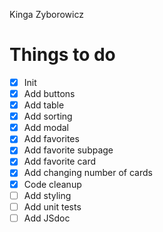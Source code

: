 Kinga Zyborowicz

# Things to do

- [x] Init
- [x] Add buttons
- [x] Add table
- [x] Add sorting
- [x] Add modal
- [x] Add favorites
- [x] Add favorite subpage
- [x] Add favorite card
- [x] Add changing number of cards
- [x] Code cleanup
- [ ] Add styling
- [ ] Add unit tests
- [ ] Add JSdoc
